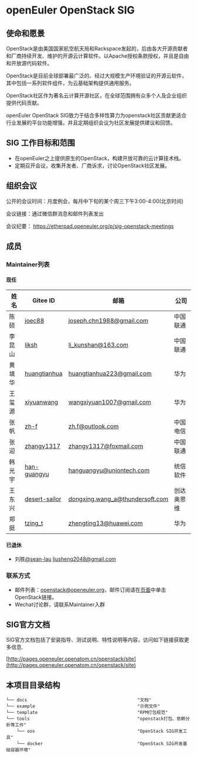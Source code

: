 # openEuler OpenStack SIG

## 使命和愿景

OpenStack是由美国国家航空航天局和Rackspace发起的，后由各大开源贡献者和厂商持续开发、维护的开源云计算软件。以Apache授权条款授权，并且是自由和开放源代码软件。

OpenStack是目前全球部署最广泛的、经过大规模生产环境验证的开源云软件，其中包括一系列软件组件，为云基础架构提供通用服务。

OpenStack社区作为著名云计算开源社区，在全球范围拥有众多个人及企业组织提供代码贡献。

openEuler OpenStack SIG致力于结合多样性算力为openstack社区贡献更适合行业发展的平台功能增强，并且定期组织会议为社区发展提供建议和回馈。

## SIG 工作目标和范围

- 在openEuler之上提供原生的OpenStack，构建开放可靠的云计算技术栈。
- 定期召开会议，收集开发者、厂商诉求，讨论OpenStack社区发展。

## 组织会议

公开的会议时间：月度例会，每月中下旬的某个周三下午3:00-4:00(北京时间)

会议链接：通过微信群消息和邮件列表发出

会议纪要： <https://etherpad.openeuler.org/p/sig-openstack-meetings>

## 成员

### Maintainer列表

#### 现任

|姓名|Gitee ID|邮箱|公司|
|---|---|---|---|
|陈硕|[joec88](https://gitee.com/joec88)|joseph.chn1988@gmail.com|中国联通|
|李昆山|[liksh](https://gitee.com/liksh)|li_kunshan@163.com|中国联通|
|黄填华|[huangtianhua](https://gitee.com/huangtianhua)|huangtianhua223@gmail.com|华为|
|王玺源|[xiyuanwang](https://gitee.com/xiyuanwang)|wangxiyuan1007@gmail.com|华为|
|张帆|[zh-f](https://gitee.com/zh-f)|zh.f@outlook.com|中国电信|
|张迎|[zhangy1317](https://gitee.com/zhangy1317)|zhangy1317@foxmail.com|中国联通|
|韩光宇|[han-guangyu](https://gitee.com/han-guangyu)|hanguangyu@uniontech.com|统信软件|
|王东兴|[desert-sailor](https://gitee.com/desert-sailor)|dongxing.wang_a@thundersoft.com|创达奥思维|
|郑挺|[tzing_t](https://gitee.com/tzing_t)|zhengting13@huawei.com|华为|

#### 已退休

- 刘胜[@sean-lau](https://gitee.com/sean-lau) liusheng2048@gmail.com

### 联系方式

- 邮件列表：openstack@openeuler.org，邮件订阅请在[页面](https://www.openeuler.org/zh/community/mailing-list/)中单击OpenStack链接。
- Wechat讨论群，请联系Maintainer入群

## SIG官方文档

SIG官方文档包括了安装指导、测试说明、特性说明等内容，访问如下链接获取更多信息.

[http://pages.openeuler.openatom.cn/openstack/site](http://pages.openeuler.openatom.cn/openstack/site)

## 本项目目录结构

```none
└── docs                                          "文档"
└── example                                       "示例文件"
└── template                                      "RPM打包规范"
└── tools                                         "openstack打包、依赖分析等工作"
    └── oos                                       "OpenStack SIG开发工具"
    └── docker                                    "OpenStack SIG开发基础容器环境"
```
